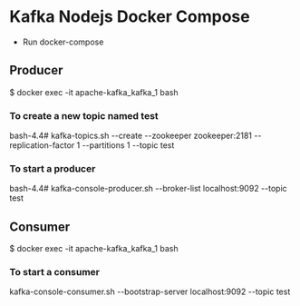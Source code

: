 # Kafka Nodejs Docker Compose

- Run docker-compose 

## Producer
$ docker exec -it apache-kafka_kafka_1 bash

### To create a new topic named test
bash-4.4# kafka-topics.sh --create --zookeeper zookeeper:2181 --replication-factor 1
--partitions 1 --topic test
 
### To start a producer
bash-4.4# kafka-console-producer.sh --broker-list localhost:9092 --topic test

## Consumer
$ docker exec -it apache-kafka_kafka_1 bash

### To start a consumer
kafka-console-consumer.sh --bootstrap-server localhost:9092 --topic test
